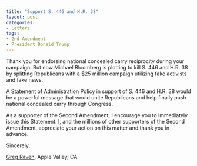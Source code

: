 ```yaml
---
title: "Support S. 446 and H.R. 38"
layout: post
categories:
- Letters
tags:
- 2nd Amendment
- President Donald Trump
---
```


Thank you for endorsing national concealed carry reciprocity during your campaign. But now Michael Bloomberg is plotting to kill S. 446 and H.R. 38 by splitting Republicans with a $25 million campaign utilizing fake activists and fake news.

A Statement of Administration Policy in support of S. 446 and H.R. 38 would be a powerful message that would unite Republicans and help finally push national concealed carry through Congress.

As a supporter of the Second Amendment, I encourage you to immediately issue this Statement. I, and the millions of other supporters of the Second Amendment, appreciate your action on this matter and thank you in advance.

Sincerely,

[Greg Raven](https://www.gregraven.org), Apple Valley, CA